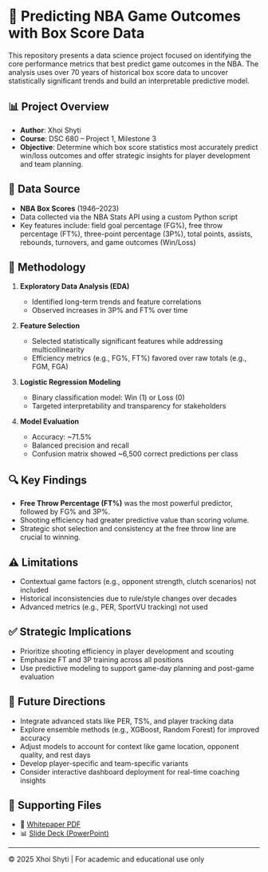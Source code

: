 # 🏀 Predicting NBA Game Outcomes with Box Score Data

This repository presents a data science project focused on identifying the core performance metrics that best predict game outcomes in the NBA. The analysis uses over 70 years of historical box score data to uncover statistically significant trends and build an interpretable predictive model.

## 📊 Project Overview

- **Author**: Xhoi Shyti  
- **Course**: DSC 680 – Project 1, Milestone 3  
- **Objective**: Determine which box score statistics most accurately predict win/loss outcomes and offer strategic insights for player development and team planning.

## 📁 Data Source

- **NBA Box Scores** (1946–2023)  
- Data collected via the NBA Stats API using a custom Python script  
- Key features include: field goal percentage (FG%), free throw percentage (FT%), three-point percentage (3P%), total points, assists, rebounds, turnovers, and game outcomes (Win/Loss)

## 🧠 Methodology

1. **Exploratory Data Analysis (EDA)**  
   - Identified long-term trends and feature correlations
   - Observed increases in 3P% and FT% over time

2. **Feature Selection**  
   - Selected statistically significant features while addressing multicollinearity  
   - Efficiency metrics (e.g., FG%, FT%) favored over raw totals (e.g., FGM, FGA)

3. **Logistic Regression Modeling**  
   - Binary classification model: Win (1) or Loss (0)  
   - Targeted interpretability and transparency for stakeholders

4. **Model Evaluation**  
   - Accuracy: ~71.5%  
   - Balanced precision and recall  
   - Confusion matrix showed ~6,500 correct predictions per class

## 🔍 Key Findings

- **Free Throw Percentage (FT%)** was the most powerful predictor, followed by FG% and 3P%.
- Shooting efficiency had greater predictive value than scoring volume.
- Strategic shot selection and consistency at the free throw line are crucial to winning.

## ⚠️ Limitations

- Contextual game factors (e.g., opponent strength, clutch scenarios) not included
- Historical inconsistencies due to rule/style changes over decades
- Advanced metrics (e.g., PER, SportVU tracking) not used

## ✅ Strategic Implications

- Prioritize shooting efficiency in player development and scouting
- Emphasize FT and 3P training across all positions
- Use predictive modeling to support game-day planning and post-game evaluation

## 🔮 Future Directions

- Integrate advanced stats like PER, TS%, and player tracking data
- Explore ensemble methods (e.g., XGBoost, Random Forest) for improved accuracy
- Adjust models to account for context like game location, opponent quality, and rest days
- Develop player-specific and team-specific variants
- Consider interactive dashboard deployment for real-time coaching insights

## 📎 Supporting Files

- 📄 [Whitepaper PDF](project_nba_game_metrics/report)  
- 📊 [Slide Deck (PowerPoint)](project_nba_game_metrics/presentation/key_metrics_latest.pptx)

---

© 2025 Xhoi Shyti | For academic and educational use only